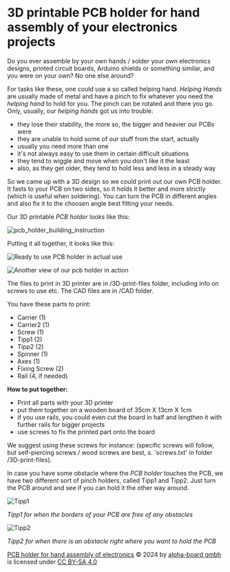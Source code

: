 # 3D printable PCB holder for hand assembly of your electronics projects
Do you ever assemble by your own hands / solder your own electronics designs, printed circuit boards, Arduino shields or something similar, and you were on your own? No one else around?

For tasks like these, one could use a so called helping hand. *Helping Hands* are usually made of metal and have a pinch to fix whatever you need the *helping hand* to hold for you. The pinch can be rotated and there you go. Only, usually, our *helping hands* got us into trouble: 

* they lose their stability, the more so, the bigger and heavier our PCBs were
* they are unable to hold some of our stuff from the start, actually
* usually you need more than one
* it's not always easy to use them in certain difficult situations
* they tend to wiggle and move when you don't like it the least
* also, as they get older, they tend to hold less and less in a steady way

So we came up with a 3D design so we could print out our own PCB holder. It fasts to your PCB on two sides, so it holds it better and more strictly (which is useful when soldering). You can turn the PCB in different angles and also fix it to the choosen angle best fitting your needs.

Our 3D printable *PCB holder* looks like this:

![pcb_holder_building_instruction](https://github.com/user-attachments/assets/039a3bba-3f47-4785-9e61-9dde8aa1ad46)

Putting it all together, it looks like this:

![Ready to use PCB holder in actual use](https://github.com/user-attachments/assets/7931f703-2e07-441f-8aab-8c4b000c44c8)

![Another view of our pcb holder in action](https://github.com/user-attachments/assets/5f4dd6b0-95e2-4d0e-acc7-f12716e4cfca)

The files to print in 3D printer are in /3D-print-files folder, including info on screws to use etc. The CAD files are in /CAD folder.

You have these parts to print:

- Carrier (1)
- Carrier2 (1)
- Screw (1)
- Tipp1 (2)
- Tipp2 (2)
- Spinner (1)
- Axes (1)
- Fixing Screw (2)
- Rail (4, if needed)

**How to put together:**

- Print all parts with your 3D printer
- put them together on a wooden board of  35cm X 13cm X 1cm
- if you use rails, you could even cut the board in half and lengthen it with further rails for bigger projects
- use screws to fix the printed part onto the board

We suggest using these screws for instance: (specific screws will follow, but self-piercing screws / wood screws are best, s. 'screws.txt' in folder /3D-print-files).

In case you have some obstacle where the *PCB holder* touches the PCB, we have two different sort of pinch holders, called Tipp1 and Tipp2. Just turn the PCB around and see if you can hold it the other way around.

![Tipp1](https://github.com/user-attachments/assets/88fbcaad-edb4-42ef-a14a-199c0dff042c)

*Tipp1 for when the borders of your PCB are free of any obstacles*

![Tipp2](https://github.com/user-attachments/assets/527f5a81-7d79-41fa-bcd4-3389fec19f2c)

*Tipp2 for when there is an obstacle right where you want to hold the PCB*

[PCB holder for hand assembly of electronics](https://github.com/alpha-board-gmbh/PCB-holder-for-hand-assembly) © 2024 by [alpha-board gmbh](https://github.com/alpha-board-gmbh) is licensed under [CC BY-SA 4.0](https://creativecommons.org/licenses/by-sa/4.0/?ref=chooser-v1) 
